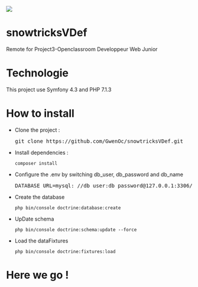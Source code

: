 <a href="https://codeclimate.com/github/GwenOc/snowtricksVDef/maintainability"><img src="https://api.codeclimate.com/v1/badges/99cea039eed95b3f8b73/maintainability" /></a>

# snowtricksVDef
Remote for Project3-Openclassroom Developpeur Web Junior

# Technologie
This project use Symfony 4.3 and PHP 7.1.3

# How to install
<ul>
<li>Clone the project :</li>

<div class="highlight highlight-source-shell"><pre>git clone https://github.com/GwenOc/snowtricksVDef.git</pre></div>

<li>Install dependencies : </li>

<code>composer install</code>

<li>Configure the .env by switching db_user, db_password and db_name</li>

<div class="highlight highlight-source-shell"><pre>DATABASE_URL=mysql: //db_user:db_password@127.0.0.1:3306/db_name</pre></div>

<li>Create the database</li>

<code>php bin/console doctrine:database:create</code>

<li>UpDate schema</li>

<code>php bin/console doctrine:schema:update --force</code>

<li>Load the dataFixtures</li>

<code>php bin/console doctrine:fixtures:load</code>

</ul>

# Here we go !

